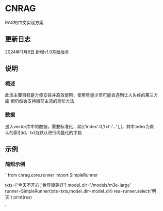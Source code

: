 # CNRAG
RAG的中文实现方案


## 更新日志
2024年11月6日 新增v1.0基础版本


## 说明
### 概述
此库主要目标是方便安装并高效使用，使用尽量少但可能会遇到让人头疼的第三方库
但仍然会支持目前主流的高阶方法

### 数据
送入vector库中的数据，需要标准化，如[{'index':0,'txt':'...'},]，其中index为默认的索引id，txt为默认进行向量化的字段

## 示例
### 简短示例
`
from cnrag.core.runner import SimpleRunner

txts=['今天不开心','世界很美好']
model_dir='/models/m3e-large'
runner=SimpleRunner(txts=txts,model_dir=model_dir)
res=runner.select('明天')
print(res)

`
